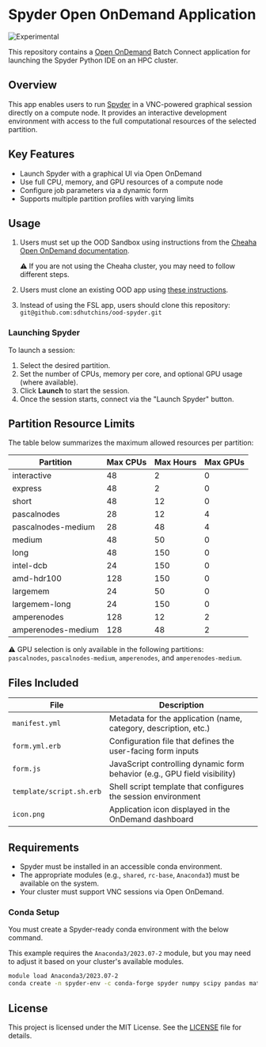 # Spyder Open OnDemand Application

![Experimental](https://img.shields.io/badge/stability-experimental-orange.svg)

This repository contains a [Open OnDemand](https://openondemand.org/) Batch Connect application for launching
the Spyder Python IDE on an HPC cluster.

## Overview

This app enables users to run [Spyder](https://www.spyder-ide.org/) in a VNC-powered graphical session directly on a
compute node. It provides an interactive development environment with access to the full computational resources
of the selected partition.

## Key Features

- Launch Spyder with a graphical UI via Open OnDemand
- Use full CPU, memory, and GPU resources of a compute node
- Configure job parameters via a dynamic form
- Supports multiple partition profiles with varying limits

## Usage

1. Users must set up the OOD Sandbox using instructions from the [Cheaha Open OnDemand documentation](https://docs.rc.uab.edu/workflow_solutions/creating_sandbox_apps/#setting-up-ood-sandbox-for-your-cheaha-account).

    ⚠️ If you are not using the Cheaha cluster, you may need to follow different steps.

2. Users must clone an existing OOD app using [these instructions](https://docs.rc.uab.edu/workflow_solutions/creating_sandbox_apps/#fsl).

3. Instead of using the FSL app, users should clone this repository: `git@github.com:sdhutchins/ood-spyder.git`

### Launching Spyder

To launch a session:

1. Select the desired partition.
2. Set the number of CPUs, memory per core, and optional GPU usage (where available).
3. Click **Launch** to start the session.
4. Once the session starts, connect via the "Launch Spyder" button.

## Partition Resource Limits

The table below summarizes the maximum allowed resources per partition:

| Partition            | Max CPUs | Max Hours | Max GPUs |
|----------------------|----------|-----------|----------|
| interactive          | 48       | 2         | 0        |
| express              | 48       | 2         | 0        |
| short                | 48       | 12        | 0        |
| pascalnodes          | 28       | 12        | 4        |
| pascalnodes-medium   | 28       | 48        | 4        |
| medium               | 48       | 50        | 0        |
| long                 | 48       | 150       | 0        |
| intel-dcb            | 24       | 150       | 0        |
| amd-hdr100           | 128      | 150       | 0        |
| largemem             | 24       | 50        | 0        |
| largemem-long        | 24       | 150       | 0        |
| amperenodes          | 128      | 12        | 2        |
| amperenodes-medium   | 128      | 48        | 2        |

⚠️ GPU selection is only available in the following partitions:  
`pascalnodes`, `pascalnodes-medium`, `amperenodes`, and `amperenodes-medium`.

## Files Included

| File                     | Description                                                                 |
|--------------------------|-----------------------------------------------------------------------------|
| `manifest.yml`           | Metadata for the application (name, category, description, etc.)            |
| `form.yml.erb`           | Configuration file that defines the user-facing form inputs                 |
| `form.js`                | JavaScript controlling dynamic form behavior (e.g., GPU field visibility)   |
| `template/script.sh.erb`| Shell script template that configures the session environment               |
| `icon.png`               | Application icon displayed in the OnDemand dashboard                        |

## Requirements

- Spyder must be installed in an accessible conda environment.
- The appropriate modules (e.g., `shared`, `rc-base`, `Anaconda3`) must be available on the system.
- Your cluster must support VNC sessions via Open OnDemand.

### Conda Setup

You must create a Spyder-ready conda environment with the below command.

This example requires the `Anaconda3/2023.07-2` module, but you may need to adjust it based on your cluster's available modules.

```bash
module load Anaconda3/2023.07-2
conda create -n spyder-env -c conda-forge spyder numpy scipy pandas matplotlib sympy cython
```

## License

This project is licensed under the MIT License. See the [LICENSE](LICENSE) file for details.
